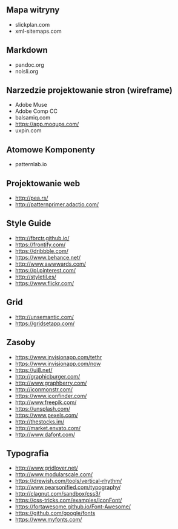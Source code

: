 ## Mapa witryny
 * slickplan.com
 * xml-sitemaps.com

## Markdown
 * pandoc.org
 * noisli.org  

## Narzedzie projektowanie stron (wireframe)
 * Adobe Muse
 * Adobe Comp CC
 * balsamiq.com
 * https://app.moqups.com/
 * uxpin.com
 
## Atomowe Komponenty
 * patternlab.io

## Projektowanie web 
 * http://pea.rs/
 * http://patternprimer.adactio.com/

## Style Guide 
 * http://fbrctr.github.io/
 * https://frontify.com/
 * https://dribbble.com/
 * https://www.behance.net/
 * http://www.awwwards.com/
 * https://pl.pinterest.com/
 * http://styletil.es/
 * https://www.flickr.com/
 
## Grid
 * http://unsemantic.com/
 * https://gridsetapp.com/
 
## Zasoby
 * https://www.invisionapp.com/tethr
 * https://www.invisionapp.com/now
 * https://ui8.net/
 * http://graphicburger.com/
 * http://www.graphberry.com/
 * http://iconmonstr.com/
 * https://www.iconfinder.com/
 * http://www.freepik.com/
 * https://unsplash.com/
 * https://www.pexels.com/
 * http://thestocks.im/
 * http://market.envato.com/
 * http://www.dafont.com/

## Typografia
 * http://www.gridlover.net/
 * http://www.modularscale.com/
 * https://drewish.com/tools/vertical-rhythm/
 * http://www.pearsonified.com/typography/
 * http://clagnut.com/sandbox/css3/
 * https://css-tricks.com/examples/IconFont/
 * https://fortawesome.github.io/Font-Awesome/
 * https://github.com/google/fonts
 * https://www.myfonts.com/  

